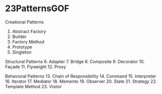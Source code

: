 # 23PatternsGOF

Creational Patterns
1. Abstract Factory
2. Builder
3. Factory Method
4. Prototype
5. Singleton

Structural Patterns
6. Adapter
7. Bridge
8. Composite
9. Decorator
10. Façade
11. Flyweight
12. Proxy

Behavioral Patterns
13. Chain of Responsibility
14. Command
15. Interpreter
16. Iterator
17. Mediator
18. Memento
19. Observer
20. State
21. Strategy
22. Template Method
23. Visitor
